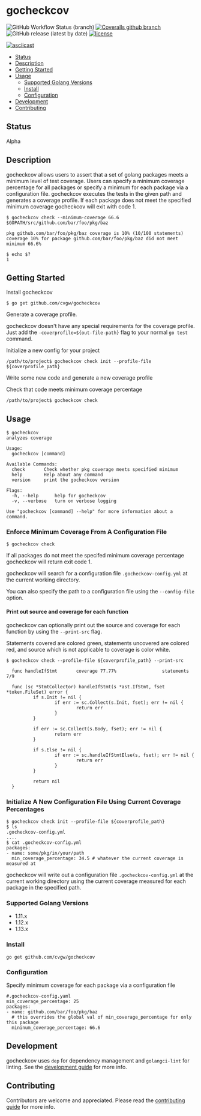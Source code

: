 # gocheckcov
![GitHub Workflow Status (branch)](https://img.shields.io/github/workflow/status/cvgw/gocheckcov/Go/master?style=plastic)
[![Coveralls github branch](https://img.shields.io/coveralls/github/cvgw/gocheckcov/master?style=plastic)](https://coveralls.io/github/cvgw/gocheckcov?branch=master)
![GitHub release (latest by date)](https://img.shields.io/github/v/release/cvgw/gocheckcov?style=plastic)
[![license](https://img.shields.io/github/license/cvgw/gocheckcov?style=plastic)](./LICENSE)

[![asciicast](https://asciinema.org/a/GpOwjIQUFxTq2lr9m5HDsQ7E3.svg)](https://asciinema.org/a/GpOwjIQUFxTq2lr9m5HDsQ7E3)

* [Status](#status)
* [Description](#description)
* [Getting Started](#getting-started)
* [Usage](#usage)
  * [Supported Golang Versions](#supported-golang-versions)
  * [Install](#install)
  * [Configuration](#configuration)
* [Development](#development)
* [Contributing](#contributing)

## Status
Alpha

## Description
gocheckcov allows users to assert that a set of golang packages meets a minimum level of test coverage. Users can specify a minimum coverage percentage for all packages or specify a minimum for each package via a configuration file. gocheckcov executes the tests in the given path and generates a coverage profile. If each package does not meet the specified minimum coverage gocheckcov will exit with code 1.

```
$ gocheckcov check --minimum-coverage 66.6 $GOPATH/src/github.com/bar/foo/pkg/baz

pkg github.com/bar/foo/pkg/baz coverage is 10% (10/100 statements)
coverage 10% for package github.com/bar/foo/pkg/baz did not meet minimum 66.6%

$ echo $?
1
```

## Getting Started
Install gocheckcov
```
$ go get github.com/cvgw/gocheckcov
```

Generate a coverage profile.

gocheckcov doesn't have any special requirements for the coverage profile.
Just add the `-coverprofile=${out-file-path}` flag to your normal `go test` command.

Initialize a new config for your project
```
/path/to/project$ gocheckcov check init --profile-file ${coverprofile_path}
```

Write some new code and generate a new coverage profile

Check that code meets minimum coverage percentage
```
/path/to/project$ gocheckcov check
```

## Usage
```
$ gocheckcov
analyzes coverage

Usage:
  gocheckcov [command]

Available Commands:
  check       Check whether pkg coverage meets specified minimum
  help        Help about any command
  version     print the gocheckcov version

Flags:
  -h, --help      help for gocheckcov
  -v, --verbose   turn on verbose logging

Use "gocheckcov [command] --help" for more information about a command.
```

### Enforce Minimum Coverage From A Configuration File
```
$ gocheckcov check
```
If all packages do not meet the specifed minimum coverage percentage gocheckcov will return exit code 1.

gocheckcov will search for a configuration file `.gocheckcov-config.yml` at the current working directory.

You can also specify the path to a configuration file using the `--config-file` option.

#### Print out source and coverage for each function
gocheckcov can optionally print out the source and coverage for each function by using the `--print-src` flag.

Statements covered are colored green, statements uncovered are colored red, and source which is not applicable to coverage is color white.
```
$ gocheckcov check --profile-file ${coverprofile_path} --print-src

  func handleIfStmt       coverage 77.77%                 statements      7/9

  func (sc *StmtCollector) handleIfStmt(s *ast.IfStmt, fset *token.FileSet) error {
          if s.Init != nil {
                  if err := sc.Collect(s.Init, fset); err != nil {
                          return err
                  }
          }

          if err := sc.Collect(s.Body, fset); err != nil {
                  return err
          }

          if s.Else != nil {
                  if err := sc.handleIfStmtElse(s, fset); err != nil {
                          return err
                  }
          }

          return nil
  }
```

### Initialize A New Configuration File Using Current Coverage Percentages
```
$ gocheckcov check init --profile-file ${coverprofile_path}
$ ls
.gocheckcov-config.yml
....
$ cat .gocheckcov-config.yml
packages:
- name: some/pkg/in/your/path
  min_coverage_percentage: 34.5 # whatever the current coverage is measured at
```

gocheckcov will write out a configuration file `.gocheckcov-config.yml` at the current working directory using the
current coverage measured for each package in the specified path.

### Supported Golang Versions
* 1.11.x
* 1.12.x
* 1.13.x

### Install
`go get github.com/cvgw/gocheckcov`

### Configuration
Specify minimum coverage for each package via a configuration file
```
#.gocheckcov-config.yaml
min_coverage_percentage: 25
packages:
- name: github.com/bar/foo/pkg/baz
  # this overrides the global val of min_coverage_percentage for only this package
  mininum_coverage_percentage: 66.6
```

## Development
gocheckcov uses `dep` for dependency management and `golangci-lint` for linting. See the [development guide](./DEVELOPMENT.md) for more info.

## Contributing
Contributors are welcome and appreciated. Please read the [contributing guide](./CONTRIBUTING.md) for more info.
